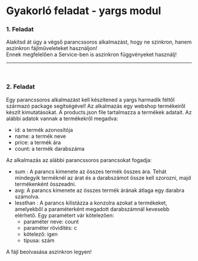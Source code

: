 # Gyakorló feladat - yargs modul

### 1. Feladat
Alakítsd át úgy a végső parancssoros alkalmazást, hogy ne szinkron, hanem aszinkron fájlműveleteket használjon!<br>
Ennek megfelelően a Service-ben is aszinkron függvényeket használj!

---
   <br>

### 2. Feladat
Egy parancssoros alkalmazást kell készítened a yargs harmadik féltől származó package segítségével! Az alkalmazás egy webshop termékeiről készít kimutatásokat. A products.json file tartalmazza a termékek adatait. Az alábbi adatok vannak a termékekről megadva:

- id: a termék azonosítója
- name: a termék neve
- price: a termék ára
- count: a termék darabszáma<br>

Az alkalmazás az alábbi parancssoros parancsokat fogadja:

- sum : A parancs kimenete az összes termék összes ára. Tehát mindegyik terméknél az árat és a darabszámot össze kell szorozni, majd termékenként összeadni.
- avg: A parancs kimenete az összes termék árának átlaga egy darabra számolva.
- lessthan : A parancs kilistázza a konzolra azokat a termékeket, amelyekből a paraméterként megadott darabszámnál kevesebb elérhető. Egy paramétert vár kötelezően:
  - paraméter neve: count
  - paraméter rövidítés: c
  - kötelező: igen
  - típusa: szám<br>
  
A fájl beolvasása aszinkron legyen!